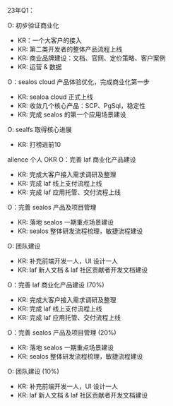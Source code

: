 23年Q1：

O: 初步验证商业化  
- KR：一个大客户的接入
- KR:  第二类开发者的整体产品流程上线
- KR:  商业品牌建设：文档、官网、定价策略、客户案例
- KR:  运营 & 数据

O：sealos cloud 产品体验优化，完成商业化第一步
- KR: sealoa cloud 正式上线
- KR: 收敛几个核心产品：SCP、PgSql，稳定性
- KR: 完成 sealos 的第一个应用场景建设


O: sealfs 取得核心进展
- KR: 打榜进前10


allence 个人 OKR
O：完善 laf 商业化产品建设
- KR: 完成大客户接入需求调研及整理
- KR: 完成 laf 线上支付流程上线
- KR: 完成 laf 应用托管、交付流程上线

O：完善 sealos 产品及项目管理
- KR: 落地 sealos 一期重点场景建设
- KR: sealos 整体研发流程梳理，敏捷流程建设

O: 团队建设
- KR: 补充前端开发一人，UI 设计一人
- KR: laf 新人文档 & laf 社区贡献者开发文档建设




O：完善 laf 商业化产品建设 (70%) 
- KR: 完成大客户接入需求调研及整理 
- KR: 完成 laf 线上支付流程上线 
- KR: 完成 laf 应用托管、交付流程上线

O：完善 sealos 产品及项目管理 (20%) 
- KR: 落地 sealos 一期重点场景建设 
- KR: sealos 整体研发流程梳理，敏捷流程建设

O: 团队建设 (10%) 
- KR: 补充前端开发一人，UI 设计一人 
- KR: laf 新人文档 & laf 社区贡献者开发文档建设